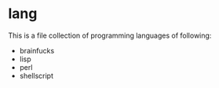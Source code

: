 # lang
This is a file collection of programming languages of following:

- brainfucks
- lisp
- perl
- shellscript

